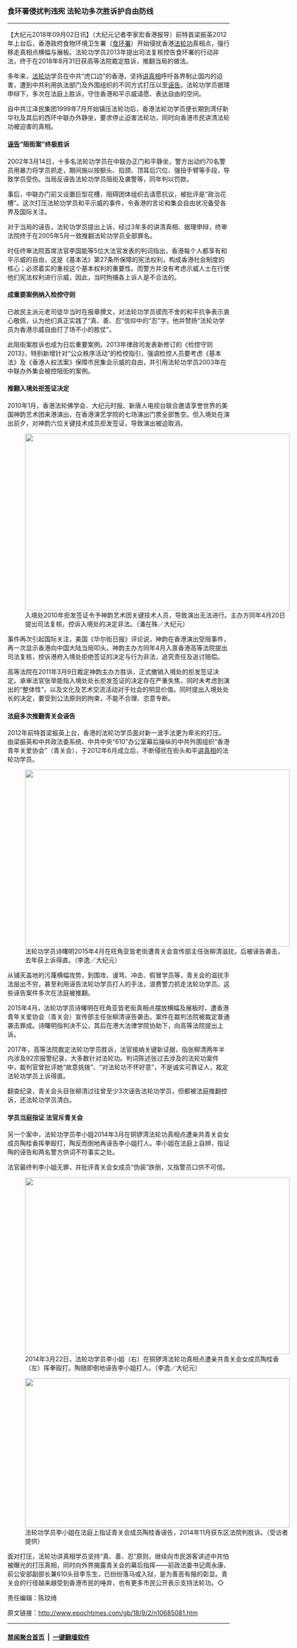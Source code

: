 ### 食环署侵扰判违宪 法轮功多次胜诉护自由防线
------------------------

<p>【大纪元2018年09月02日讯】（大纪元记者李家宏香港报导）前特首梁振英2012年上台后，香港政府食物环境卫生署（<a href="http://www.epochtimes.com/gb/tag/%E9%A3%9F%E7%8E%AF%E7%BD%B2.html">食环署</a>）开始侵扰香港<a href="http://www.epochtimes.com/gb/tag/%E6%B3%95%E8%BD%AE%E5%8A%9F.html">法轮功</a>真相点，强行移走真相点横幅与展板。法轮功学员2013年提出司法复核控告食环署的行动非法，终于在2018年8月31日获高等法院裁定胜诉，推翻当局的做法。</p>
<p>多年来，<a href="http://www.epochtimes.com/gb/tag/%E6%B3%95%E8%BD%AE%E5%8A%9F.html">法轮功</a>学员在中共“虎口边”的香港，坚持<a href="http://www.epochtimes.com/gb/tag/%E8%AE%B2%E7%9C%9F%E7%9B%B8.html">讲真相</a>呼吁各界制止国内的迫害，遭到中共利用执法部门及外围组织的不同方式打压以至<a href="http://www.epochtimes.com/gb/tag/%E8%AF%AC%E5%91%8A.html">诬告</a>。法轮功学员据理申辩下，多次在法庭上胜诉，守住香港和平示威请愿、表达自由的空间。</p>
<p>自中共江泽民集团1999年7月开始镇压法轮功后，香港法轮功学员便长期到湾仔新华社及其后的西环中联办外静坐，要求停止迫害法轮功，同时向香港市民讲清法轮功被迫害的真相。</p>
<h4><a href="http://www.epochtimes.com/gb/tag/%E8%AF%AC%E5%91%8A.html">诬告</a>“阻街案”终极胜诉</h4>
<p>2002年3月14日，十多名法轮功学员在中联办正门和平静坐，警方出动约70名警员用暴力将学员抓走，期间施以按额头、掐颈、顶耳后穴位、强扭手臂等手段，导致学员受伤。当局反诬告法轮功学员阻街及袭警等，同年判以罚款。</p>
<p>事后，中联办门前又设置巨型花槽，阻碍团体组织去请愿抗议，被批评是“政治花槽”。这次打压法轮功学员和平示威的事件，令香港的言论和集会自由状况备受各界及国际关注。</p>
<p>对于当局的诬告，法轮功学员提出上诉，经过3年多的讲清真相、据理申辩，终审法院终于在2005年5月一致推翻法轮功学员全部罪名。</p>
<p>时任终审法院首席法官李国能等5位大法官发表的判词指出，香港每个人都享有和平示威的自由，这是《基本法》第27条所保障的宪法权利，构成香港社会制度的核心；必须着实的重视这个基本权利的重要性。而警方并没有考虑示威人士在行使他们宪法权利进行示威，因此，当时拘捕各上诉人是不合法的。</p>
<h4>成重要案例纳入检控守则</h4>
<p>已故民主派元老司徒华当时在报章撰文，对法轮功学员锲而不舍的和平抗争表示衷心敬佩，认为他们真正实践了“真、善、忍”信仰中的“忍”字。他并赞扬“法轮功学员为香港示威自由打了场不小的胜仗”。</p>
<p>此阻街案胜诉也成为日后重要案例。2013年律政司发表新修订的《检控守则2013》，特别新增针对“公众秩序活动”的检控指引，强调检控人员要考虑《基本法》及《香港人权法案》保障市民集会示威的自由，并引用法轮功学员2003年在中联办外集会被控阻街的案例。</p>
<h4>推翻入境处拒签证决定</h4>
<p>2010年1月，香港法轮佛学会、大纪元时报、新唐人电视台联合邀请享誉世界的美国神韵艺术团来港演出，在香港演艺学院的七场演出门票全部售空。但入境处在演出前夕，对神韵六位关键技术成员拒发签证，导致演出被迫取消。</p>
<figure id="attachment_10685098" style="width: 600px" class="wp-caption aligncenter"><a href="http://i.epochtimes.com/assets/uploads/2018/09/MG_6756_1.jpg"><img class="wp-image-10685098 size-large" src="http://i.epochtimes.com/assets/uploads/2018/09/MG_6756_1-600x400.jpg" alt="" width="600" height="400" /></a><figcaption class="wp-caption-text">入境处2010年拒发签证令予神韵艺术团关键技术人员，导致演出无法进行。主办方同年4月20日提出司法复核，控诉入境处的决定非法。（潘在殊／大纪元）</figcaption></figure>
<p>事件再次引起国际关注，美国《华尔街日报》评论说，神韵在香港演出受阻事件，再一次显示香港向中国大陆当局叩头。神韵主办方同年4月入禀香港高等法院提出司法复核，控诉港府入境处拒绝签证的决定与行为非法，追究责任及追讨赔偿。</p>
<p>高等法院在2011年3月9日裁定神韵主办方胜诉，正式撤销入境处的拒发签证决定。承审法官张举能指入境处处长拒发签证的决定存在严重失焦，同时未考虑到演出的“整体性”，以及文化及艺术交流活动对于社会的明显价值。同时提出入境处处长的决定，要受到公法原则的拘束，不能不合理、恣意专断。</p>
<h4>法庭多次推翻青关会诬告</h4>
<p>2012年前特首梁振英上台，香港的法轮功学员面对新一波手法更为卑劣的打压。由梁振英和中共政法委系统、中共中央“610”办公室幕后操纵的中共外围组织“香港青年关爱协会”（青关会），于2012年6月成立后，不断侵扰在街头和平<a href="http://www.epochtimes.com/gb/tag/%E8%AE%B2%E7%9C%9F%E7%9B%B8.html">讲真相</a>的法轮功学员。</p>
<figure id="attachment_10685100" style="width: 600px" class="wp-caption aligncenter"><a href="http://i.epochtimes.com/assets/uploads/2018/09/20170607-FLG-Shi-Poon.jpg"><img class="size-large wp-image-10685100" src="http://i.epochtimes.com/assets/uploads/2018/09/20170607-FLG-Shi-Poon-600x400.jpg" alt="" width="600" height="400" /></a><figcaption class="wp-caption-text">法轮功学员诗曙明2015年4月在旺角亚皆老街遭青关会宣传部主任张柳清滋扰，后被诬告袭击，去年获上诉得直。（李逸／大纪元）</figcaption></figure>
<p>从铺天盖地的污蔑横幅攻势，到围攻、谩骂、冲击、假冒学员等，青关会的滋扰手法层出不穷，甚至利用诬告法轮功学员打人的手法，浪费警力抓走法轮功学员。这些诬告案件多次在法庭被推翻。</p>
<p>2015年4月，法轮功学员诗曙明在旺角亚皆老街真相点摆放横幅及展板时，遭香港青年关爱协会（青关会）宣传部主任张柳清诬告袭击。案件在裁判法院被裁定普通袭击罪成。诗曙明指判决不公，其后在港大法律学院协助下，向高等法院提出上诉。</p>
<p>2017年，高等法院裁定法轮功学员胜诉，法官接纳关键新证据，指张柳清两年半内涉及92宗报警纪录，大多数针对法轮功。判词陈述张过去涉及的法轮功案件中，裁判官曾批评她“故意挑拨”、“对法轮功不怀好意”，不是诚实可靠证人，裁定法轮功学员上诉得直。</p>
<p>翻查纪录，青关会头目张柳清过往曾至少3次诬告法轮功学员，但都被法庭推翻控诉，还法轮功学员清白。</p>
<h4>学员当庭指证 法官斥青关会</h4>
<p>另一个案中，法轮功学员李小姐2014年3月在铜锣湾法轮功真相点遭亲共青关会女成员陶桂香挥拳殴打，陶反而倒地再诬告李小姐打人。李小姐在法庭上自辨，指证陶的诬告和两名警方供词不符事实之处。</p>
<p>法官最终判李小姐无罪，并批评青关会女成员“伪装”跌倒，又指警员口供不可信。</p>
<figure id="attachment_10685106" style="width: 600px" class="wp-caption aligncenter"><a href="http://i.epochtimes.com/assets/uploads/2018/09/ec31862ef661cbd201b26d4af5fb76f0.jpg"><img class="size-large wp-image-10685106" src="http://i.epochtimes.com/assets/uploads/2018/09/ec31862ef661cbd201b26d4af5fb76f0-600x400.jpg" alt="" width="600" height="400" /></a><figcaption class="wp-caption-text">2014年3月22日，法轮功学员李小姐（右）在铜锣湾法轮功真相点遭亲共青关会女成员陶桂香（左）挥拳殴打。陶随即倒地诬告李小姐打人。（李逸／大纪元）</figcaption></figure>
<figure id="attachment_10685110" style="width: 600px" class="wp-caption aligncenter"><a href="http://i.epochtimes.com/assets/uploads/2018/09/113455_medium.jpg"><img class="size-large wp-image-10685110" src="http://i.epochtimes.com/assets/uploads/2018/09/113455_medium-600x338.jpg" alt="" width="600" height="338" /></a><figcaption class="wp-caption-text">法轮功学员李小姐在法庭上指证青关会成员陶桂香诬告，2014年11月获东区法院判胜诉。（受访者提供）</figcaption></figure>
<p>面对打压，法轮功讲真相学员坚持“真、善、忍”原则，继续向市民游客讲述中共怕被曝光的打压真相，同时向外界揭露青关会的幕后指挥——前政法委书记周永康、前公安部副部长兼610头目李东生，已纷纷落马或入狱，是为善恶有报的彰显。青关会的行径越来越受到香港市民的唾弃，也有更多市民公开表示支持法轮功。◇</p>
<p>责任编辑：陈玟绮</p>

原文链接：http://www.epochtimes.com/gb/18/9/2/n10685081.htm


------------------------
#### [禁闻聚合首页](https://github.com/gfw-breaker/banned-news/blob/master/README.md) &nbsp;|&nbsp;  [一键翻墙软件](https://github.com/gfw-breaker/nogfw/blob/master/README.md)